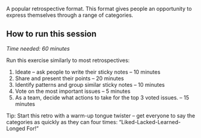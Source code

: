 A popular retrospective format. This format gives people an opportunity to express themselves through a range of categories.

How to run this session
-----------------------

_Time needed: 60 minutes_

Run this exercise similarly to most retrospectives:

1.  Ideate – ask people to write their sticky notes – 10 minutes
2.  Share and present their points – 20 minutes
3.  Identify patterns and group similar sticky notes – 10 minutes
4.  Vote on the most important issues – 5 minutes
5.  As a team, decide what actions to take for the top 3 voted issues. – 15 minutes

Tip: Start this retro with a warm-up tongue twister – get everyone to say the categories as quickly as they can four times: “Liked-Lacked-Learned-Longed For!”